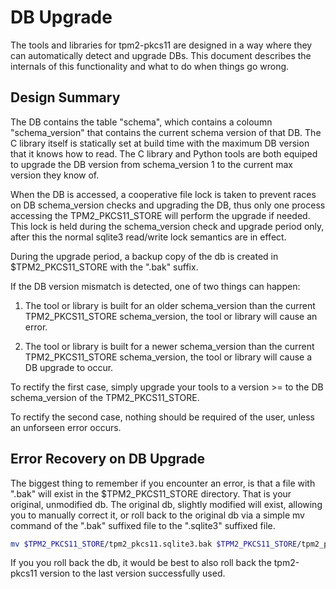 # DB Upgrade

The tools and libraries for tpm2-pkcs11 are designed in a way where they can automatically detect
and upgrade DBs. This document describes the internals of this functionality and what to do when
things go wrong.

## Design Summary

The DB contains the table "schema", which contains a coloumn "schema_version" that contains the
current schema version of that DB. The C library itself is statically set at build time with the
maximum DB version that it knows how to read. The C library and Python tools are both equiped to
upgrade the DB version from schema_version 1 to the current max version they know of.

When the DB is accessed, a cooperative file lock is taken to prevent races on DB schema_version
checks and upgrading the DB, thus only one process accessing the TPM2_PKCS11_STORE will perform
the upgrade if needed. This lock is held during the schema_version check and upgrade period only,
after this the normal sqlite3 read/write lock semantics are in effect.

During the upgrade period, a backup copy of the db is created in $TPM2_PKCS11_STORE with the ".bak"
suffix.


If the DB version mismatch is detected, one of two things can happen:

1. The tool or library is built for an older schema_version than the current TPM2_PKCS11_STORE
   schema_version, the tool or library will cause an error.

2. The tool or library is built for a newer schema_version than the current TPM2_PKCS11_STORE
   schema_version, the tool or library will cause a DB upgrade to occur.

To rectify the first case, simply upgrade your tools to a version >= to the DB schema_version
of the TPM2_PKCS11_STORE.

To rectify the second case, nothing should be required of the user, unless an unforseen error
occurs.

## Error Recovery on DB Upgrade

The biggest thing to remember if you encounter an error, is that a file with ".bak" will exist
in the $TPM2_PKCS11_STORE directory. That is your original, unmodified db. The original db,
slightly modified will exist, allowing you to manually correct it, or roll back to the original
db via a simple mv command of the ".bak" suffixed file to the ".sqlite3" suffixed file.

```bash
mv $TPM2_PKCS11_STORE/tpm2_pkcs11.sqlite3.bak $TPM2_PKCS11_STORE/tpm2_pkcs11.sqlite3
```

If you you roll back the db, it would be best to also roll back the tpm2-pkcs11 version to the
last version successfully used.
